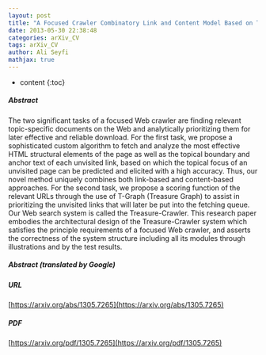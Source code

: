 ```yaml
---
layout: post
title: "A Focused Crawler Combinatory Link and Content Model Based on T-Graph Principles"
date: 2013-05-30 22:38:48
categories: arXiv_CV
tags: arXiv_CV
author: Ali Seyfi
mathjax: true
---
```


* content
{:toc}

##### Abstract
The two significant tasks of a focused Web crawler are finding relevant topic-specific documents on the Web and analytically prioritizing them for later effective and reliable download. For the first task, we propose a sophisticated custom algorithm to fetch and analyze the most effective HTML structural elements of the page as well as the topical boundary and anchor text of each unvisited link, based on which the topical focus of an unvisited page can be predicted and elicited with a high accuracy. Thus, our novel method uniquely combines both link-based and content-based approaches. For the second task, we propose a scoring function of the relevant URLs through the use of T-Graph (Treasure Graph) to assist in prioritizing the unvisited links that will later be put into the fetching queue. Our Web search system is called the Treasure-Crawler. This research paper embodies the architectural design of the Treasure-Crawler system which satisfies the principle requirements of a focused Web crawler, and asserts the correctness of the system structure including all its modules through illustrations and by the test results.

##### Abstract (translated by Google)


##### URL
[https://arxiv.org/abs/1305.7265](https://arxiv.org/abs/1305.7265)

##### PDF
[https://arxiv.org/pdf/1305.7265](https://arxiv.org/pdf/1305.7265)

